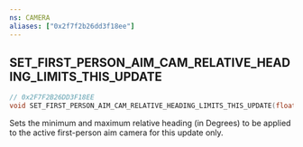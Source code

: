 ```yaml
---
ns: CAMERA
aliases: ["0x2f7f2b26dd3f18ee"]
---
```

## SET_FIRST_PERSON_AIM_CAM_RELATIVE_HEADING_LIMITS_THIS_UPDATE

```c
// 0x2F7F2B26DD3F18EE
void SET_FIRST_PERSON_AIM_CAM_RELATIVE_HEADING_LIMITS_THIS_UPDATE(float MinRelativeHeading, float MaxRelativeHeading);
```

Sets the minimum and maximum relative heading (in Degrees) to be applied to the active first-person aim camera for this update only.

